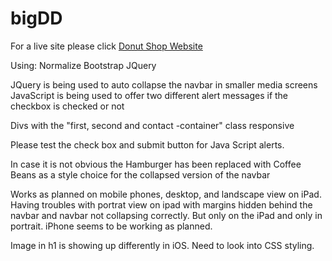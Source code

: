 # bigDD
For a live site please click [Donut Shop Website](https://alexandraschachtner.github.io/bigDD/)

Using:
Normalize
Bootstrap 
JQuery

JQuery is being used to auto collapse the navbar in smaller media screens
JavaScript is being used to offer two different alert messages if the checkbox is checked or not

Divs with the "first, second and contact -container" class responsive 

Please test the check box and submit button for Java Script alerts.

In case it is not obvious the Hamburger has been replaced with Coffee Beans as a style choice for the collapsed version of the navbar

Works as planned on mobile phones, desktop, and landscape view on iPad.  Having troubles with portrat view on ipad with margins hidden behind the navbar and navbar not collapsing correctly.  But only on the iPad and only in portrait.  iPhone seems to be working as planned. 

Image in h1 is showing up differently in iOS.  Need to look into CSS styling.


